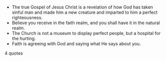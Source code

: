  - The true Gospel of Jesus Christ is a revelation of how God has taken sinful man and made him a new creature and imparted to him a perfect righteousness.
 - Believe you receive in the faith realm, and you shall have it in the natural realm.
 - The Church is not a museum to display perfect people, but a hospital for the hurting.
 - Faith is agreeing with God and saying what He says about you.

4 quotes